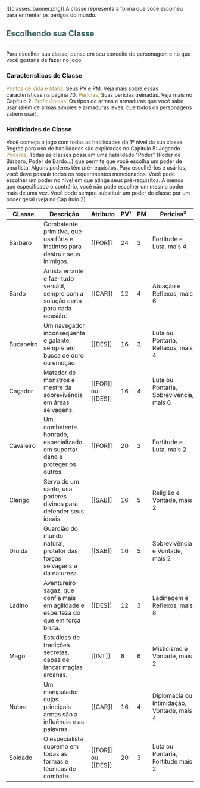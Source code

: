 ![[classes_banner.png]]
A classe representa a forma que você escolheu para enfrentar os perigos do mundo.

## <span style="color:rgb(59, 98, 105)">Escolhendo sua Classe</span>
----
Para escolher sua classe, pense em seu conceito de personagem e no que você gostaria de fazer no jogo.
### Características de Classe
<span style="color:rgb(170, 137, 59)">Pontos de Vida e Mana.</span> Seus PV e PM. Veja mais sobre essas características na página 70.
<span style="color:rgb(170, 137, 59)">Perícias.</span> Suas perícias treinadas. Veja mais 
no Capítulo 2.
<span style="color:rgb(170, 137, 59)">Proficiências.</span> Os tipos de armas e armaduras que você sabe usar (além de armas simples e armaduras leves, que todos os personagens sabem usar).

### Habilidades de Classe
Você começa o jogo com todas as habilidades do 1º nível da sua classe. Regras para uso de habilidades são explicadas no Capítulo 5: Jogando.
<span style="color:rgb(170, 137, 59)">Poderes.</span> Todas as classes possuem uma habilidade “Poder” (Poder de Bárbaro, Poder de Bardo...) que permite que você escolha um poder de uma lista. Alguns poderes têm pré-requisitos. Para escolhê-los e usá-los, você deve possuir todos os requerimentos mencionados. Você pode escolher um poder no nível em que atinge seus pré-requisitos. A menos que especificado o contrário, você não pode escolher um mesmo poder mais de uma vez. Você pode sempre substituir um poder de classe por um poder geral (veja no Cap ítulo 2).


| CLasse    | Descrição                                                                          | Atributo           | PV¹ | PM  | Perícias²                                  |
| --------- | ---------------------------------------------------------------------------------- | ------------------ | --- | --- | ------------------------------------------ |
| Bárbaro   | Combatente primitivo, que usa fúria e instintos para destruir seus inimigos.       | [[FOR]]            | 24  | 3   | Fortitude e Luta, mais 4                   |
| Bardo     | Artista errante e faz-tudo versátil, sempre com a solução certa para cada ocasião. | [[CAR]]            | 12  | 4   | Atuação e Reflexos, mais 6                 |
| Bucaneiro | Um navegador inconsequente e galante, sempre em busca de ouro ou emoção.           | [[DES]]            | 16  | 3   | Luta ou Pontaria, Reflexos, mais 4         |
| Caçador   | Matador de monstros e mestre da sobrevivência em áreas selvagens.                  | [[FOR]] ou [[DES]] | 16  | 4   | Luta ou Pontaria, Sobrevivência, mais 6    |
| Cavaleiro | Um combatente honrado, especializado em suportar dano e proteger os outros.        | [[FOR]]            | 20  | 3   | Fortitude e Luta, mais 2                   |
| Clérigo   | Servo de um santo, usa poderes divinos para defender seus ideais.                  | [[SAB]]            | 16  | 5   | Religião e Vontade, mais 2                 |
| Druida    | Guardião do mundo natural, protetor das forças selvagens e da natureza.            | [[SAB]]            | 16  | 5   | Sobrevivência e Vontade, mais 2            |
| Ladino    | Aventureiro sagaz, que confia mais em agilidade e esperteza do que em força bruta. | [[DES]]            | 12  | 3   | Ladinagem e Reflexos, mais 8               |
| Mago      | Estudioso de tradições secretas, capaz de lançar magias arcanas.                   | [[INT]]            | 8   | 6   | Misticismo e Vontade, mais 2               |
| Nobre     | Um manipulador cujas principais armas são a influência e as palavras.              | [[CAR]]            | 16  | 4   | Diplomacia ou Intimidação, Vontade, mais 4 |
| Soldado   | O especialista supremo em todas as formas e técnicas de combate.                   | [[FOR]] ou [[DES]] | 20  | 3   | Luta ou Pontaria, Fortitude mais 2         |

